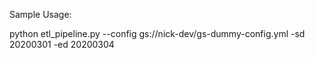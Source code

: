 Sample Usage:

python etl_pipeline.py --config gs://nick-dev/gs-dummy-config.yml -sd 20200301 -ed 20200304
